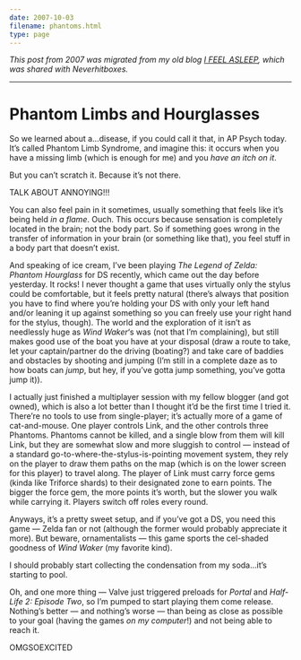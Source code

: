 ```yaml
---
date: 2007-10-03
filename: phantoms.html
type: page
---
```


_This post from 2007 was migrated from my old blog [I FEEL
ASLEEP](https://ifeelasleep.wordpress.com/), which was shared with
Neverhitboxes._

---

# Phantom Limbs and Hourglasses

So we learned about a…disease, if you could call it that, in AP Psych today.
It’s called Phantom Limb Syndrome, and imagine this: it occurs when you have a
missing limb (which is enough for me) and you _have an itch on it_.

But you can’t scratch it. Because it’s not there.

TALK ABOUT ANNOYING!!!

You can also feel pain in it sometimes, usually something that feels like it’s
being held _in a flame_. Ouch. This occurs because sensation is completely
located in the brain; not the body part. So if something goes wrong in the
transfer of information in your brain (or something like that), you feel stuff
in a body part that doesn’t exist.

And speaking of ice cream, I’ve been playing _The Legend of Zelda: Phantom
Hourglass_ for DS recently, which came out the day before yesterday. It rocks! I
never thought a game that uses virtually only the stylus could be comfortable,
but it feels pretty natural (there’s always that position you have to find where
you’re holding your DS with only your left hand and/or leaning it up against
something so you can freely use your right hand for the stylus, though). The
world and the exploration of it isn’t as needlessly huge as _Wind Waker_‘s was
(not that I’m complaining), but still makes good use of the boat you have at
your disposal (draw a route to take, let your captain/partner do the driving
(boating?) and take care of baddies and obstacles by shooting and jumping (I’m
still in a complete daze as to how boats can _jump_, but hey, if you’ve gotta
jump something, you’ve gotta jump it)).

I actually just finished a multiplayer session with my fellow blogger (and got
owned), which is also a lot better than I thought it’d be the first time I tried
it. There’re no tools to use from single-player; it’s actually more of a game of
cat-and-mouse. One player controls Link, and the other controls three Phantoms.
Phantoms cannot be killed, and a single blow from them will kill Link, but they
are somewhat slow and more sluggish to control — instead of a standard
go-to-where-the-stylus-is-pointing movement system, they rely on the player to
draw them paths on the map (which is on the lower screen for this player) to
travel along. The player of Link must carry force gems (kinda like Triforce
shards) to their designated zone to earn points. The bigger the force gem, the
more points it’s worth, but the slower you walk while carrying it. Players
switch off roles every round.

Anyways, it’s a pretty sweet setup, and if you’ve got a DS, you need this game —
Zelda fan or not (although the former would probably appreciate it more). But
beware, ornamentalists — this game sports the cel-shaded goodness of _Wind
Waker_ (my favorite kind).

I should probably start collecting the condensation from my soda…it’s starting
to pool.

Oh, and one more thing — Valve just triggered preloads for _Portal_ and
_Half-Life 2: Episode Two_, so I’m pumped to start playing them come release.
Nothing’s better — and nothing’s worse — than being as close as possible to your
goal (having the games _on my computer_!) and not being able to reach it.

OMGSOEXCITED
